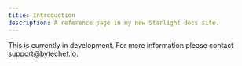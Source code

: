 ```yaml
---
title: Introduction
description: A reference page in my new Starlight docs site.
---
```


This is currently in development. For more information please contact [support@bytechef.io](mailto:support@bytechef.io).
